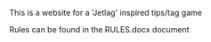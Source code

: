 This is a website for a 'Jetlag' inspired tips/tag game

Rules can be found in the RULES.docx document
